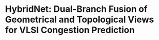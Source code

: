 # HybridNet: Dual-Branch Fusion of Geometrical and Topological Views for VLSI Congestion Prediction

